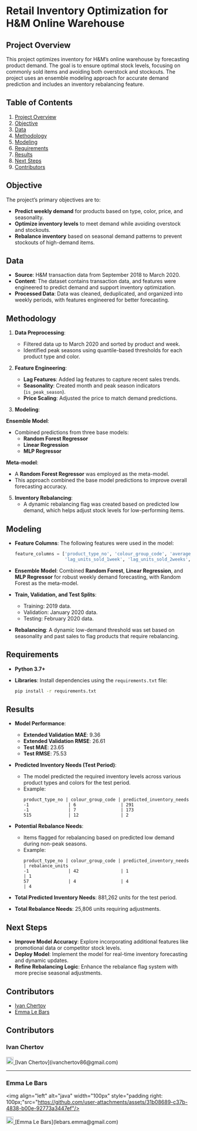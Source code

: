 # Retail Inventory Optimization for H&M Online Warehouse

## Project Overview

This project optimizes inventory for H&M’s online warehouse by forecasting product demand. The goal is to ensure optimal stock levels, focusing on commonly sold items and avoiding both overstock and stockouts. The project uses an ensemble modeling approach for accurate demand prediction and includes an inventory rebalancing feature.

## Table of Contents

1. [Project Overview](#project-overview)
2. [Objective](#objective)
3. [Data](#data)
4. [Methodology](#methodology)
5. [Modeling](#modeling)
6. [Requirements](#requirements)
7. [Results](#results)
8. [Next Steps](#next-steps)
9. [Contributors](#contributors)

## Objective

The project’s primary objectives are to:
- **Predict weekly demand** for products based on type, color, price, and seasonality.
- **Optimize inventory levels** to meet demand while avoiding overstock and stockouts.
- **Rebalance inventory** based on seasonal demand patterns to prevent stockouts of high-demand items.

## Data

- **Source**: H&M transaction data from September 2018 to March 2020.
- **Content**: The dataset contains transaction data, and features were engineered to predict demand and support inventory optimization.
- **Processed Data**: Data was cleaned, deduplicated, and organized into weekly periods, with features engineered for better forecasting.

## Methodology

1. **Data Preprocessing**: 
   - Filtered data up to March 2020 and sorted by product and week.
   - Identified peak seasons using quantile-based thresholds for each product type and color.
   
2. **Feature Engineering**:
   - **Lag Features**: Added lag features to capture recent sales trends.
   - **Seasonality**: Created month and peak season indicators (`is_peak_season`).
   - **Price Scaling**: Adjusted the price to match demand predictions.

3. **Modeling**:
   
**Ensemble Model**:  
- Combined predictions from three base models:  
  - **Random Forest Regressor**  
  - **Linear Regression**  
  - **MLP Regressor**  

**Meta-model**:  
- A **Random Forest Regressor** was employed as the meta-model.  
- This approach combined the base model predictions to improve overall forecasting accuracy.
  
5. **Inventory Rebalancing**:
   - A dynamic rebalancing flag was created based on predicted low demand, which helps adjust stock levels for low-performing items.
   
## Modeling

- **Feature Columns**: The following features were used in the model:
  ```python
  feature_columns = ['product_type_no', 'colour_group_code', 'average_price',
                     'lag_units_sold_1week', 'lag_units_sold_2weeks', 'month', 'is_peak_season']
  ```

- **Ensemble Model**: Combined **Random Forest**, **Linear Regression**, and **MLP Regressor** for robust weekly demand forecasting, with Random Forest as the meta-model.
- **Train, Validation, and Test Splits**:
  - Training: 2019 data.
  - Validation: January 2020 data.
  - Testing: February 2020 data.

- **Rebalancing**: A dynamic low-demand threshold was set based on seasonality and past sales to flag products that require rebalancing.

## Requirements

- **Python 3.7+**
- **Libraries**: Install dependencies using the `requirements.txt` file:

    ```bash
    pip install -r requirements.txt
    ```

## Results

- **Model Performance**:
  - **Extended Validation MAE**: 9.36
  - **Extended Validation RMSE**: 26.61
  - **Test MAE**: 23.65
  - **Test RMSE**: 75.53

- **Predicted Inventory Needs (Test Period)**: 
  - The model predicted the required inventory levels across various product types and colors for the test period.
  - Example:
    ```plaintext
    product_type_no | colour_group_code | predicted_inventory_needs
    -1               | 6                 | 291
    -1               | 7                 | 173
    515              | 12                | 2
    ```

- **Potential Rebalance Needs**:
  - Items flagged for rebalancing based on predicted low demand during non-peak seasons.
  - Example:
    ```plaintext
    product_type_no | colour_group_code | predicted_inventory_needs | rebalance_units
    -1               | 42                | 1                          | 1
    57               | 4                 | 4                          | 4
    ```

- **Total Predicted Inventory Needs**: 881,262 units for the test period.
- **Total Rebalance Needs**: 25,806 units requiring adjustments.

## Next Steps

- **Improve Model Accuracy**: Explore incorporating additional features like promotional data or competitor stock levels.
- **Deploy Model**: Implement the model for real-time inventory forecasting and dynamic updates.
- **Refine Rebalancing Logic**: Enhance the rebalance flag system with more precise seasonal adjustments.

## Contributors

- [Ivan Chertov](ivanchertov86@gmail.com)
- [Emma Le Bars](lebars.emma@gmail.com)

## Contributors

### Ivan Chertov  
<a href="https://www.linkedin.com/in/ivan-chertov/">
  <img src="https://upload.wikimedia.org/wikipedia/commons/c/ca/LinkedIn_logo_initials.png" alt="LinkedIn" width="20"/>
</a> 
[Ivan Chertov](ivanchertov86@gmail.com)

---
### Emma Le Bars  

<img align="left" alt="java" width="100px" style="padding right: 100px;"src="https://github.com/user-attachments/assets/31b08689-c37b-4838-b00e-92773a3447ef"/>

<a href="https://www.linkedin.com/in/emma-le-bars/">
  <img src="https://upload.wikimedia.org/wikipedia/commons/c/ca/LinkedIn_logo_initials.png" alt="LinkedIn" width="20"/>
</a>  
[Emma Le Bars](lebars.emma@gmail.com)


